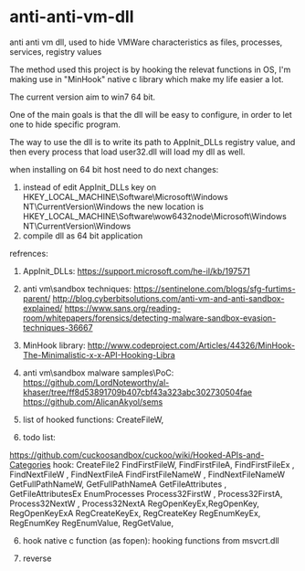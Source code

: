 # anti-anti-vm-dll
anti anti vm dll, used to hide VMWare characteristics as files, processes, services, registry values 

The method used this project is by hooking the relevat functions in OS, I'm making use in "MinHook" native c library which make my life easier a lot.

The current version aim to win7 64 bit.

One of the main goals is that the dll will be easy to configure, in order to let one to hide specific program.

The way to use the dll is to write its path to AppInit_DLLs registry value, and then every process that load user32.dll will load my dll as well.

when installing on 64 bit host need to do next changes:
1. instead of edit AppInit_DLLs key on HKEY_LOCAL_MACHINE\Software\Microsoft\Windows NT\CurrentVersion\Windows
the new location is HKEY_LOCAL_MACHINE\Software\wow6432node\Microsoft\Windows NT\CurrentVersion\Windows
2. compile dll as 64 bit application


refrences:

1. AppInit_DLLs:
https://support.microsoft.com/he-il/kb/197571

2. anti vm\sandbox techniques:
https://sentinelone.com/blogs/sfg-furtims-parent/
http://blog.cyberbitsolutions.com/anti-vm-and-anti-sandbox-explained/
https://www.sans.org/reading-room/whitepapers/forensics/detecting-malware-sandbox-evasion-techniques-36667

3. MinHook library:
http://www.codeproject.com/Articles/44326/MinHook-The-Minimalistic-x-x-API-Hooking-Libra

4. anti vm\sandbox malware samples\PoC:
https://github.com/LordNoteworthy/al-khaser/tree/ff8d53891709b407cbf43a323abc302730504fae
https://github.com/AlicanAkyol/sems

5. list of hooked functions:
CreateFileW,

5. todo list:

https://github.com/cuckoosandbox/cuckoo/wiki/Hooked-APIs-and-Categories
hook:
CreateFile2
FindFirstFileW, FindFirstFileA, FindFirstFileEx , FindNextFileW , FindNextFileA
FindFirstFileNameW , FindNextFileNameW 
GetFullPathNameW, GetFullPathNameA
GetFileAttributes , GetFileAttributesEx
EnumProcesses
Process32FirstW , Process32FirstA, Process32NextW , Process32NextA
RegOpenKeyEx,RegOpenKey, RegOpenKeyExA
RegCreateKeyEx, RegCreateKey
RegEnumKeyEx, RegEnumKey
RegEnumValue, RegGetValue, 

6. hook native c function (as fopen):
hooking functions from msvcrt.dll

7. reverse
